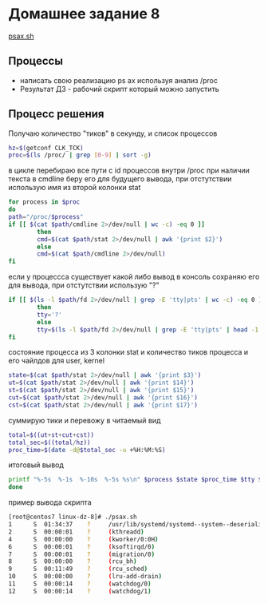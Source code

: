 # Домашнее задание 8
[psax.sh](psax.sh)
## Процессы
* написать свою реализацию ps ax используя анализ /proc
* Результат ДЗ - рабочий скрипт который можно запустить
## Процесс решения
Получаю количество "тиков" в секунду, и список процессов
```bash
hz=$(getconf CLK_TCK)
proc=$(ls /proc/ | grep [0-9] | sort -g)
```
в цикле перебираю все пути с id процессов внутри /proc
при наличии текста в cmdline беру его для будущего вывода, при отстутствии использую имя из второй колонки stat
```bash
for process in $proc
do
path="/proc/$process"
if [[ $(cat $path/cmdline 2>/dev/null | wc -c) -eq 0 ]]
        then
        cmd=$(cat $path/stat 2>/dev/null | awk '{print $2}')
        else
        cmd=$(cat $path/cmdline 2>/dev/null)
fi
```
если у процессса существует какой либо вывод в консоль сохраняю его для вывода, при отстутствии использую "?"
```bash
if [[ $(ls -l $path/fd 2>/dev/null | grep -E 'tty|pts' | wc -c) -eq 0 ]]
        then
        tty='?'
        else
        tty=$(ls -l $path/fd 2>/dev/null | grep -E 'tty|pts' | head -1 | cut -d\/ -f3,4)
fi
```
состояние процесса из 3 колонки stat и количество тиков процесса и его чайлдов для user, kernel
```bash
state=$(cat $path/stat 2>/dev/null | awk '{print $3}')
ut=$(cat $path/stat 2>/dev/null | awk '{print $14}')
st=$(cat $path/stat 2>/dev/null | awk '{print $15}')
cut=$(cat $path/stat 2>/dev/null | awk '{print $16}')
cst=$(cat $path/stat 2>/dev/null | awk '{print $17}')
```
суммирую тики и перевожу в читаемый вид
```bash
total=$((ut+st+cut+cst))
total_sec=$((total/hz))
proc_time=$(date -d@$total_sec -u +%H:%M:%S)
```
итоговый вывод
```bash
printf "%-5s  %-1s  %-10s  %-5s %s\n" $process $state $proc_time $tty $cmd
done
```

пример вывода скрипта
```bash
[root@centos7 linux-dz-8]# ./psax.sh
1      S  01:34:37    ?     /usr/lib/systemd/systemd--system--deserialize15
2      S  00:00:01    ?     (kthreadd)
4      S  00:00:00    ?     (kworker/0:0H)
6      S  00:00:01    ?     (ksoftirqd/0)
7      S  00:00:01    ?     (migration/0)
8      S  00:00:00    ?     (rcu_bh)
9      S  00:11:49    ?     (rcu_sched)
10     S  00:00:00    ?     (lru-add-drain)
11     S  00:00:14    ?     (watchdog/0)
12     S  00:00:14    ?     (watchdog/1)
```

